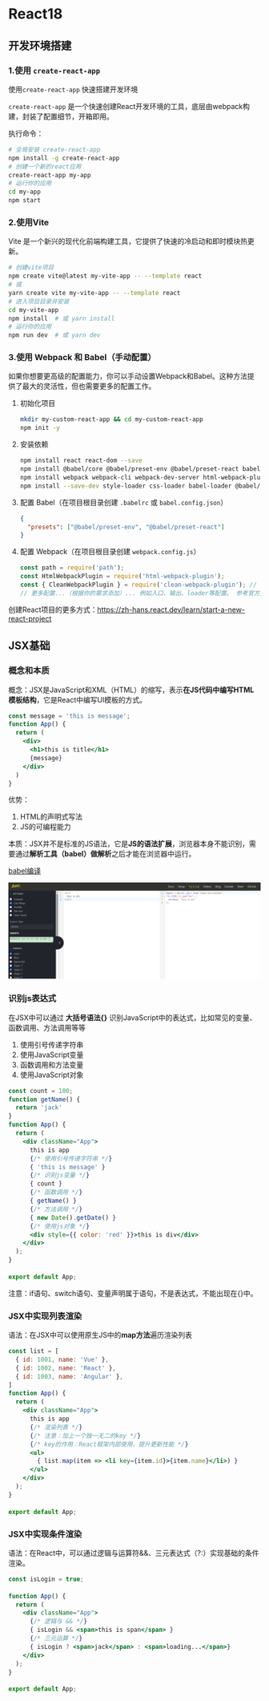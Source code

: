 # React18

## 开发环境搭建

### 1.使用 `create-react-app`

使用`create-react-app` 快速搭建开发环境

`create-react-app` 是一个快速创建React开发环境的工具，底层由webpack构建，封装了配置细节，开箱即用。

执行命令：

```bash
# 全局安装 create-react-app
npm install -g create-react-app
# 创建一个新的react应用
create-react-app my-app
# 运行你的应用
cd my-app
npm start
```

### 2.使用Vite

Vite 是一个新兴的现代化前端构建工具，它提供了快速的冷启动和即时模块热更新。

```bash
# 创建vite项目
npm create vite@latest my-vite-app -- --template react
# 或
yarn create vite my-vite-app -- --template react
# 进入项目目录并安装
cd my-vite-app
npm install  # 或 yarn install
# 运行你的应用
npm run dev  # 或 yarn dev
```

### 3.使用 Webpack 和 Babel（手动配置）

如果你想要更高级的配置能力，你可以手动设置Webpack和Babel。这种方法提供了最大的灵活性，但也需要更多的配置工作。

1. 初始化项目

   ```bash
   mkdir my-custom-react-app && cd my-custom-react-app
   npm init -y
   ```

2. 安装依赖

   ```bash
   npm install react react-dom --save
   npm install @babel/core @babel/preset-env @babel/preset-react babel-loader --save-dev
   npm install webpack webpack-cli webpack-dev-server html-webpack-plugin --save-dev
   npm install --save-dev style-loader css-loader babel-loader @babel/preset-react @babel/preset-env html-webpack-plugin clean-webpack-plugin copy-webpack-plugin terser-webpack-plugin css-minimizer-webpack-plugin mini-css-extract-plugin
   ```

3. 配置 Babel（在项目根目录创建 `.babelrc` 或 `babel.config.json`）

   ```json
   {
     "presets": ["@babel/preset-env", "@babel/preset-react"]
   }
   ```

4. 配置 Webpack（在项目根目录创建 `webpack.config.js`）

   ```js
   const path = require('path');
   const HtmlWebpackPlugin = require('html-webpack-plugin');
   const { CleanWebpackPlugin } = require('clean-webpack-plugin'); // 清理/dist文件夹（可选）
   // 更多配置...（根据你的需求添加）... 例如入口、输出、loader等配置。 参考官方文档。 示例省略详细配置以保持简洁。 详细配置请查阅Webpack文档。 确保至少包含HTML模板插件和Babel loader。 示例省略详细配置以保持简洁。 详细配置请查阅Webpack文档。 确保至少包含HTML模板插件和Babel loader。 示例省略详细配置以保持简洁。 详细配置请查阅Webpack文档。 确保至少包含HTML模板插件和Babel loader。 示例省略详细配置以保持简洁。 详细配置请查阅Webpack文档。 确保至少包含HTML模板插件和
   ```

创建React项目的更多方式：https://zh-hans.react.dev/learn/start-a-new-react-project

## JSX基础

### 概念和本质

概念：JSX是JavaScript和XML（HTML）的缩写，表示**在JS代码中编写HTML模板结构**，它是React中编写UI模板的方式。

```jsx
const message = 'this is message';
function App() {
  return (
    <div>
      <h1>this is title</h1>
      {message}
    </div>
  )
}
```

优势：

1. HTML的声明式写法
2. JS的可编程能力

本质：JSX并不是标准的JS语法，它是**JS的语法扩展**，浏览器本身不能识别，需要通过**解析工具（babel）做解析**之后才能在浏览器中运行。

[babel编译](https://babeljs.io/repl#?browsers=defaults%2C%20not%20ie%2011%2C%20not%20ie_mob%2011&build=&builtIns=false&corejs=3.21&spec=false&loose=false&code_lz=DwEwlgbgfAUABHALgCzAZzuu4I2AehyiA&forceAllTransforms=false&modules=false&shippedProposals=false&evaluate=false&fileSize=false&timeTravel=false&sourceType=module&lineWrap=true&presets=env%2Creact%2Cstage-2&prettier=false&targets=&version=7.27.0&externalPlugins=&assumptions=%7B%7D)

![](z-img/01-babel编译jsx.png)

### 识别js表达式

在JSX中可以通过 **大括号语法{}** 识别JavaScript中的表达式，比如常见的变量、函数调用、方法调用等等

1. 使用引号传递字符串
2. 使用JavaScript变量
3. 函数调用和方法变量
4. 使用JavaScript对象

```jsx
const count = 100;
function getName() {
  return 'jack'
}
function App() {
  return (
    <div className="App">
      this is app
      {/* 使用引号传递字符串 */}
      { 'this is message' }
      {/* 识别js变量 */}
      { count }
      {/* 函数调用 */}
      { getName() }
      {/* 方法调用 */}
      { new Date().getDate() }
      {/* 使用js对象 */}
      <div style={{ color: 'red' }}>this is div</div>
    </div>
  );
}

export default App;
```

注意：if语句、switch语句、变量声明属于语句，不是表达式，不能出现在{}中。

### JSX中实现列表渲染

语法：在JSX中可以使用原生JS中的**map方法**遍历渲染列表

```jsx
const list = [
  { id: 1001, name: 'Vue' },
  { id: 1002, name: 'React' },
  { id: 1003, name: 'Angular' },
]
function App() {
  return (
    <div className="App">
      this is app
      {/* 渲染列表 */}
      {/* 注意：加上一个独一无二的key */}
      {/* key的作用：React框架内部使用，提升更新性能 */}
      <ul>
        { list.map(item => <li key={item.id}>{item.name}</li>) }
      </ul>
    </div>
  );
}

export default App;
```

### JSX中实现条件渲染

语法：在React中，可以通过逻辑与运算符&&、三元表达式（?:）实现基础的条件渲染。

```jsx
const isLogin = true;

function App() {
  return (
    <div className="App">
      {/* 逻辑与 && */}
      { isLogin && <span>this is span</span> }
      {/* 三元运算 */}
      { isLogin ? <span>jack</span> : <span>loading...</span>}
    </div>
  );
}

export default App;
```

